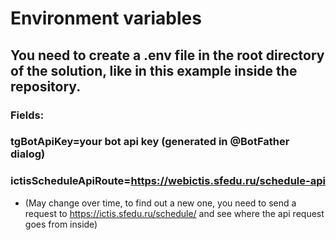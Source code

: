 # Environment variables 
## You need to create a .env file in the root directory of the solution, like in this example inside the repository.

### Fields:
### tgBotApiKey=your bot api key (generated in @BotFather dialog) 
### ictisScheduleApiRoute=https://webictis.sfedu.ru/schedule-api 
- (May change over time, to find out a new one, you need to send a request to https://ictis.sfedu.ru/schedule/ and see where the api request goes from inside) 
